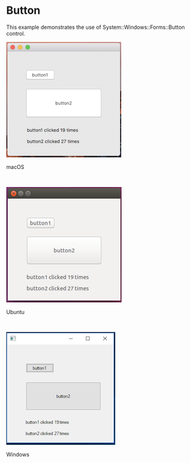# Button
This example demonstrates the use of System::Windows::Forms::Button control.
<BR>

![GitHub Logo](../../../Documentations/Images/Examples/Forms/ButtonM.png)
<p align="left">macOS</p>
<BR>

![GitHub Logo](../../../Documentations/Images/Examples/Forms/ButtonU.png)
<p align="left">Ubuntu</p>
<BR>

![GitHub Logo](../../../Documentations/Images/Examples/Forms/ButtonW.png)
<p align="left">Windows</p>
<BR>
